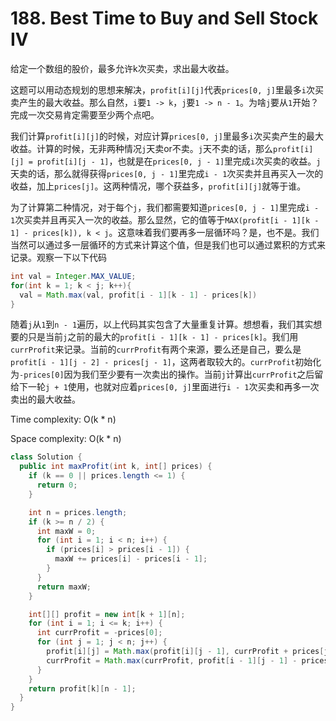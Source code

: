 # 188. Best Time to Buy and Sell Stock IV

给定一个数组的股价，最多允许k次买卖，求出最大收益。

这题可以用动态规划的思想来解决，`profit[i][j]`代表`prices[0, j]`里最多`i`次买卖产生的最大收益。那么自然，`i`要`1 -> k`，`j`要`1 -> n - 1`。为啥`j`要从`1`开始？完成一次交易肯定需要至少两个点吧。

我们计算`profit[i][j]`的时候，对应计算`prices[0, j]`里最多`i`次买卖产生的最大收益。计算的时候，无非两种情况`j`天卖or不卖。`j`天不卖的话，那么`profit[i][j] = profit[i][j - 1]`，也就是在`prices[0, j - 1]`里完成`i`次买卖的收益。`j`天卖的话，那么就得获得`prices[0, j - 1]`里完成`i - 1`次买卖并且再买入一次的收益，加上`prices[j]`。这两种情况，哪个获益多，`profit[i][j]`就等于谁。

为了计算第二种情况，对于每个`j`，我们都需要知道`prices[0, j - 1]`里完成`i - 1`次买卖并且再买入一次的收益。那么显然，它的值等于`MAX(profit[i - 1][k - 1] - prices[k]), k < j`。这意味着我们要再多一层循环吗？是，也不是。我们当然可以通过多一层循环的方式来计算这个值，但是我们也可以通过累积的方式来记录。观察一下以下代码

```java
int val = Integer.MAX_VALUE;
for(int k = 1; k < j; k++){
  val = Math.max(val, profit[i - 1][k - 1] - prices[k])
}
```

随着`j`从`1`到`n - 1`遍历，以上代码其实包含了大量重复计算。想想看，我们其实想要的只是当前`j`之前的最大的`profit[i - 1][k - 1] - prices[k]`。我们用`currProfit`来记录。当前的`currProfit`有两个来源，要么还是自己，要么是`profit[i - 1][j - 2] - prices[j - 1]`，这两者取较大的。`currProfit`初始化为`-prices[0]`因为我们至少要有一次卖出的操作。当前`j`计算出`currProfit`之后留给下一轮`j + 1`使用，也就对应着`prices[0, j]`里面进行`i - 1`次买卖和再多一次卖出的最大收益。

Time complexity: O(k * n)

Space complexity: O(k * n)

```java
class Solution {
  public int maxProfit(int k, int[] prices) {
    if (k == 0 || prices.length <= 1) {
      return 0;
    }

    int n = prices.length;
    if (k >= n / 2) {
      int maxW = 0;
      for (int i = 1; i < n; i++) {
        if (prices[i] > prices[i - 1]) {
          maxW += prices[i] - prices[i - 1];
        }
      }
      return maxW;
    }

    int[][] profit = new int[k + 1][n];
    for (int i = 1; i <= k; i++) {
      int currProfit = -prices[0];
      for (int j = 1; j < n; j++) {
        profit[i][j] = Math.max(profit[i][j - 1], currProfit + prices[j]);
        currProfit = Math.max(currProfit, profit[i - 1][j - 1] - prices[j]);
      }
    }
    return profit[k][n - 1];
  }
}
```
